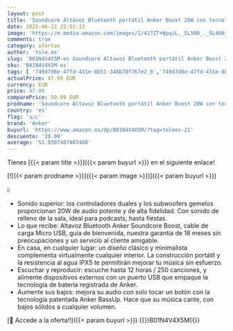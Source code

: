 ```yaml
---
layout: post
title: 'Soundcore Altavoz Bluetooth portátil Anker Boost 20W con tecnología BassUp  reproducción de 12 Horas  IPX5  Rango de conexión de 20 Metros  con Sonido y Bajos Superiores para iPhone  Samsung y Otros.'
date: 2025-06-22 22:51:13
image: 'https://m.media-amazon.com/images/I/417ZT+WpqiL._SL500_._SL400_.jpg'
comments: true
category: ofertas
author: 'tole.es'
slug: 'B01N4V4X5M-es Soundcore Altavoz Bluetooth portátil Anker Boost 20W con...'
sku: 'B01N4V4X5M-es'
tags: [ '749d7d8e-47fd-431e-8b51-348b70f767e2_0','749d7d8e-47fd-431e-8b51-348b70f767e2_1401','749d7d8e-47fd-431e-8b51-348b70f767e2_8501','749d7d8e-47fd-431e-8b51-348b70f767e2_9101','749d7d8e-47fd-431e-8b51-348b70f767e2_9801','Accesorios de audio y vídeo portátil','Altavoces Bluetooth certificados','Altavoces portátiles Bluetooth','Altavoces portátiles y altavoces con puerto dock','Arborist Merchandising Root','Audio & Sound','Audio y vídeo portátil','CML-Tech','Electrónica','Self Service','Special Features Stores','Tech all','Top Brands Speakers Selection','Top brands in Electronics','anker','iphone','🇪🇸', ]
actualPrice: 47.99 EUR
currency: EUR
price: 47.99
comparePrice: 59.99 EUR
prodname: 'Soundcore Altavoz Bluetooth portátil Anker Boost 20W con tecnología BassUp  reproducción de 12 Horas  IPX5  Rango de conexión de 20 Metros  con Sonido y Bajos Superiores para iPhone  Samsung y Otros.'
country: 'es'
flag: '🇪🇸'
brand: 'Anker'
buyurl: 'https://www.amazon.es/dp/B01N4V4X5M/?tag=tolees-21'
descuento: '20.00'
average: '51.9307407407408'
---
```


Tienes [{{< param title >}}]({{< param buyurl >}}) en el siguiente enlace!

[![{{< param prodname >}}]({{< param image >}})]({{< param buyurl >}})

ℹ️:

- Sonido superior: los controladores duales y los subwoofers gemelos proporcionan 20W de audio potente y de alta fidelidad. Con sonido de relleno de la sala, ideal para podcasts, hasta fiestas.
- Lo que recibe: Altavoz Bluetooth Anker Soundcore Boost, cable de carga Micro USB, guía de bienvenida, nuestra garantía de 18 meses sin preocupaciones y un servicio al cliente amigable.
- En casa, en cualquier lugar: un diseño clásico y minimalista complementa virtualmente cualquier interior. La construcción portátil y la resistencia al agua IPX5 te permitirán mejorar tu música sin esfuerzo.
- Escuchar y reproducir: escuche hasta 12 horas / 250 canciones, y alimente dispositivos externos con un puerto USB que empaque la tecnología de batería registrada de Anker.
- Aumente sus bajos: mejora su audio con solo tocar un botón con la tecnología patentada Anker BassUp. Hace que su música cante, con bajos sólidos a cualquier volumen.

[🛒 Accede a la oferta!!]({{< param buyurl >}})
{{<world>}}B01N4V4X5M{{</world>}}
